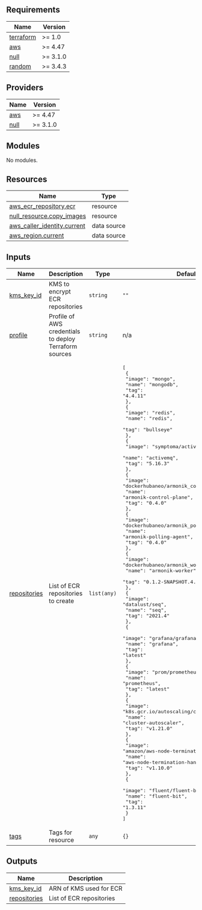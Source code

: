 <!-- BEGIN_TF_DOCS -->
## Requirements

| Name | Version |
|------|---------|
| <a name="requirement_terraform"></a> [terraform](#requirement\_terraform) | >= 1.0 |
| <a name="requirement_aws"></a> [aws](#requirement\_aws) | >= 4.47 |
| <a name="requirement_null"></a> [null](#requirement\_null) | >= 3.1.0 |
| <a name="requirement_random"></a> [random](#requirement\_random) | >= 3.4.3 |

## Providers

| Name | Version |
|------|---------|
| <a name="provider_aws"></a> [aws](#provider\_aws) | >= 4.47 |
| <a name="provider_null"></a> [null](#provider\_null) | >= 3.1.0 |

## Modules

No modules.

## Resources

| Name | Type |
|------|------|
| [aws_ecr_repository.ecr](https://registry.terraform.io/providers/hashicorp/aws/latest/docs/resources/ecr_repository) | resource |
| [null_resource.copy_images](https://registry.terraform.io/providers/hashicorp/null/latest/docs/resources/resource) | resource |
| [aws_caller_identity.current](https://registry.terraform.io/providers/hashicorp/aws/latest/docs/data-sources/caller_identity) | data source |
| [aws_region.current](https://registry.terraform.io/providers/hashicorp/aws/latest/docs/data-sources/region) | data source |

## Inputs

| Name | Description | Type | Default | Required |
|------|-------------|------|---------|:--------:|
| <a name="input_kms_key_id"></a> [kms\_key\_id](#input\_kms\_key\_id) | KMS to encrypt ECR repositories | `string` | `""` | no |
| <a name="input_profile"></a> [profile](#input\_profile) | Profile of AWS credentials to deploy Terraform sources | `string` | n/a | yes |
| <a name="input_repositories"></a> [repositories](#input\_repositories) | List of ECR repositories to create | `list(any)` | <pre>[<br>  {<br>    "image": "mongo",<br>    "name": "mongodb",<br>    "tag": "4.4.11"<br>  },<br>  {<br>    "image": "redis",<br>    "name": "redis",<br>    "tag": "bullseye"<br>  },<br>  {<br>    "image": "symptoma/activemq",<br>    "name": "activemq",<br>    "tag": "5.16.3"<br>  },<br>  {<br>    "image": "dockerhubaneo/armonik_control",<br>    "name": "armonik-control-plane",<br>    "tag": "0.4.0"<br>  },<br>  {<br>    "image": "dockerhubaneo/armonik_pollingagent",<br>    "name": "armonik-polling-agent",<br>    "tag": "0.4.0"<br>  },<br>  {<br>    "image": "dockerhubaneo/armonik_worker_dll",<br>    "name": "armonik-worker",<br>    "tag": "0.1.2-SNAPSHOT.4.cfda5d1"<br>  },<br>  {<br>    "image": "datalust/seq",<br>    "name": "seq",<br>    "tag": "2021.4"<br>  },<br>  {<br>    "image": "grafana/grafana",<br>    "name": "grafana",<br>    "tag": "latest"<br>  },<br>  {<br>    "image": "prom/prometheus",<br>    "name": "prometheus",<br>    "tag": "latest"<br>  },<br>  {<br>    "image": "k8s.gcr.io/autoscaling/cluster-autoscaler",<br>    "name": "cluster-autoscaler",<br>    "tag": "v1.21.0"<br>  },<br>  {<br>    "image": "amazon/aws-node-termination-handler",<br>    "name": "aws-node-termination-handler",<br>    "tag": "v1.10.0"<br>  },<br>  {<br>    "image": "fluent/fluent-bit",<br>    "name": "fluent-bit",<br>    "tag": "1.3.11"<br>  }<br>]</pre> | no |
| <a name="input_tags"></a> [tags](#input\_tags) | Tags for resource | `any` | `{}` | no |

## Outputs

| Name | Description |
|------|-------------|
| <a name="output_kms_key_id"></a> [kms\_key\_id](#output\_kms\_key\_id) | ARN of KMS used for ECR |
| <a name="output_repositories"></a> [repositories](#output\_repositories) | List of ECR repositories |
<!-- END_TF_DOCS -->